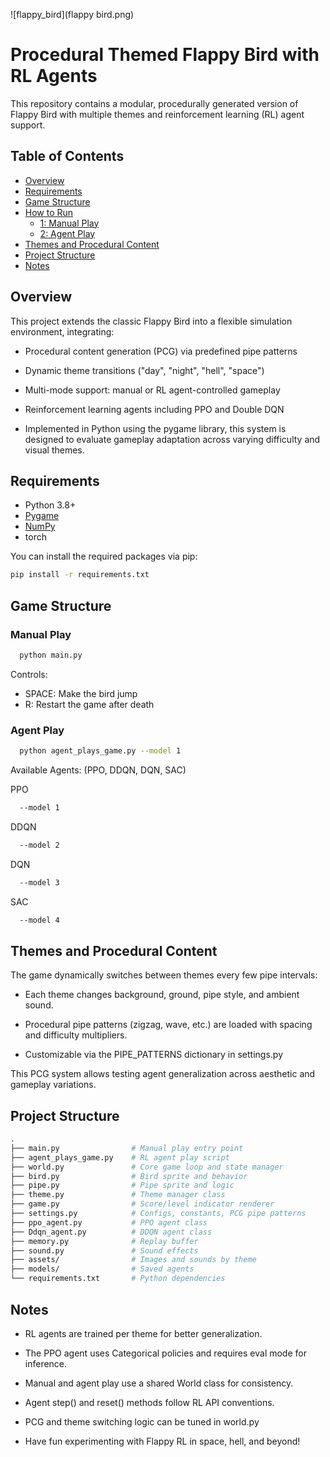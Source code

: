 ![flappy_bird](flappy bird.png)
# Procedural Themed Flappy Bird with RL Agents

This repository contains a modular, procedurally generated version of Flappy Bird with multiple themes and reinforcement learning (RL) agent support.

## Table of Contents

- [Overview](#overview)
- [Requirements](#requirements)
- [Game Structure](#game-structure)
- [How to Run](#usage)
  - [1: Manual Play](#manual-play)
  - [2: Agent Play](#agent-play)
- [Themes and Procedural Content](#themes-and-pcg)
- [Project Structure](#project-structure)
- [Notes](#notes)

## Overview

This project extends the classic Flappy Bird into a flexible simulation environment, integrating:

- Procedural content generation (PCG) via predefined pipe patterns

- Dynamic theme transitions ("day", "night", "hell", "space")

- Multi-mode support: manual or RL agent-controlled gameplay

- Reinforcement learning agents including PPO and Double DQN

- Implemented in Python using the pygame library, this system is designed to evaluate gameplay adaptation across varying difficulty and visual themes.

## Requirements

- Python 3.8+
- [Pygame](https://www.pygame.org)
- [NumPy](https://numpy.org/)
- torch

You can install the required packages via pip:

```bash
pip install -r requirements.txt
```

## Game Structure

### Manual Play
```bash
  python main.py
```

Controls:
- SPACE: Make the bird jump
- R: Restart the game after death

### Agent Play
```bash
  python agent_plays_game.py --model 1
```

Available Agents: (PPO, DDQN, DQN, SAC)

PPO
```bash
  --model 1 
```

DDQN
```bash
  --model 2 
```

DQN
```bash
  --model 3 
```

SAC
```bash
  --model 4 
```

## Themes and Procedural Content

The game dynamically switches between themes every few pipe intervals:

- Each theme changes background, ground, pipe style, and ambient sound.

- Procedural pipe patterns (zigzag, wave, etc.) are loaded with spacing and difficulty multipliers.

- Customizable via the PIPE_PATTERNS dictionary in settings.py

This PCG system allows testing agent generalization across aesthetic and gameplay variations.

## Project Structure
```bash
.
├── main.py                # Manual play entry point
├── agent_plays_game.py    # RL agent play script
├── world.py               # Core game loop and state manager
├── bird.py                # Bird sprite and behavior
├── pipe.py                # Pipe sprite and logic
├── theme.py               # Theme manager class
├── game.py                # Score/level indicator renderer
├── settings.py            # Configs, constants, PCG pipe patterns
├── ppo_agent.py           # PPO agent class
├── Ddqn_agent.py          # DDQN agent class
├── memory.py              # Replay buffer
├── sound.py               # Sound effects
├── assets/                # Images and sounds by theme
├── models/                # Saved agents
└── requirements.txt       # Python dependencies
```

## Notes

- RL agents are trained per theme for better generalization.
 
- The PPO agent uses Categorical policies and requires eval mode for inference.

- Manual and agent play use a shared World class for consistency.

- Agent step() and reset() methods follow RL API conventions.

- PCG and theme switching logic can be tuned in world.py

- Have fun experimenting with Flappy RL in space, hell, and beyond!